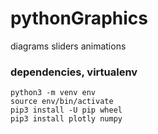 # pythonGraphics
diagrams sliders animations

### dependencies, virtualenv
```
python3 -m venv env
source env/bin/activate
pip3 install -U pip wheel
pip3 install plotly numpy
```